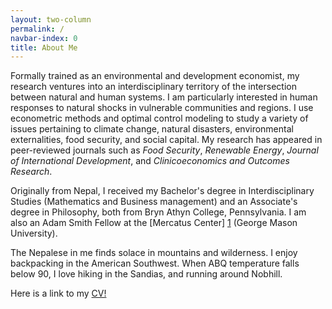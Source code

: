 ```yaml
---
layout: two-column
permalink: /
navbar-index: 0
title: About Me
---
```


Formally trained as an environmental and development economist, my research ventures into an interdisciplinary territory of the intersection between natural and human systems. I am particularly interested in human responses to natural shocks in vulnerable communities and regions. I use econometric methods and optimal control modeling to study a variety of issues pertaining to climate change, natural disasters, environmental externalities, food security, and social capital. My research has appeared in peer-reviewed journals such as *Food Security*, *Renewable Energy*, *Journal of International Development*, and *Clinicoeconomics and Outcomes Research*. 

Originally from Nepal, I received my Bachelor's degree in Interdisciplinary Studies (Mathematics and Business management) and an Associate's degree in Philosophy, both from Bryn Athyn College, Pennsylvania. I am also an Adam Smith Fellow at the [Mercatus Center] [1] (George Mason University).

The Nepalese in me finds solace in mountains and wilderness. I enjoy backpacking in the American Southwest. When ABQ temperature falls below 90, I love hiking in the Sandias, and running around Nobhill. 


Here is a link to my <a class="mark" href="files/CV.pdf">CV!</a>





[1]: https://asp.mercatus.org/people/veeshan-rayamajhee
